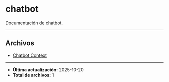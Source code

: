 # chatbot

Documentación de chatbot.

---

## Archivos

- [Chatbot Context](./chatbotContext.md)

---

- **Última actualización:** 2025-10-20  
- **Total de archivos:** 1
